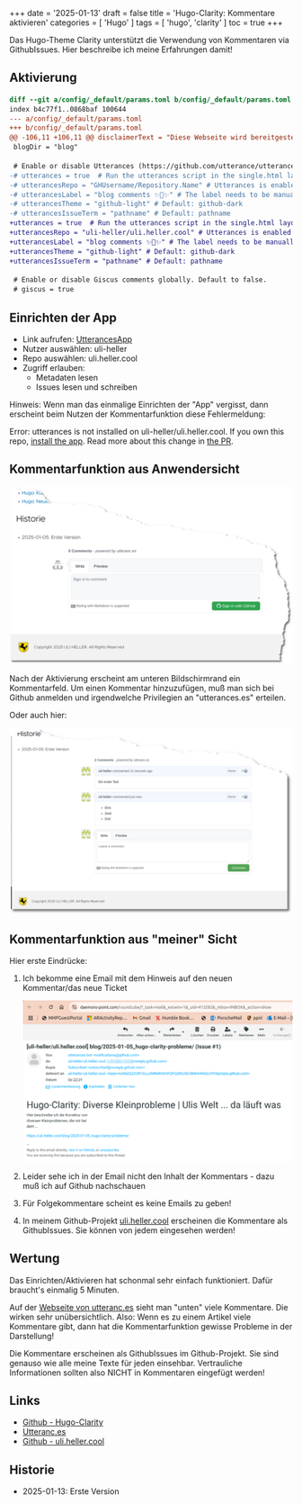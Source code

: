 +++
date = '2025-01-13'
draft = false
title = 'Hugo-Clarity: Kommentare aktivieren'
categories = [ 'Hugo' ]
tags = [ 'hugo', 'clarity' ]
toc = true
+++

<!--
Hugo-Clarity: Kommentare aktivieren
===================================
-->

Das Hugo-Theme Clarity unterstützt die
Verwendung von Kommentaren via GithubIssues.
Hier beschreibe ich meine Erfahrungen damit!

<!--more-->

Aktivierung
-----------

```diff
diff --git a/config/_default/params.toml b/config/_default/params.toml
index b4c77f1..0868baf 100644
--- a/config/_default/params.toml
+++ b/config/_default/params.toml
@@ -106,11 +106,11 @@ disclaimerText = "Diese Webseite wird bereitgestellt auf und durch Github"
 blogDir = "blog"
 
 # Enable or disable Utterances (https://github.com/utterance/utterances) Github Issue-Based Commenting
-# utterances = true  # Run the utterances script in the single.html layout to load https://utteranc.es comments
-# utterancesRepo = "GHUsername/Repository.Name" # Utterances is enabled when this param is set
-# utterancesLabel = "blog comments ✨💬✨" # The label needs to be manually added to your Github repository issues before configuring here
-# utterancesTheme = "github-light" # Default: github-dark
-# utterancesIssueTerm = "pathname" # Default: pathname
+utterances = true  # Run the utterances script in the single.html layout to load https://utteranc.es comments
+utterancesRepo = "uli-heller/uli.heller.cool" # Utterances is enabled when this param is set
+utterancesLabel = "blog comments ✨💬✨" # The label needs to be manually added to your Github repository issues before configuring here
+utterancesTheme = "github-light" # Default: github-dark
+utterancesIssueTerm = "pathname" # Default: pathname
 
 # Enable or disable Giscus comments globally. Default to false.
 # giscus = true
```

Einrichten der App
------------------

- Link aufrufen: [UtterancesApp](https://github.com/apps/utterances)
- Nutzer auswählen: uli-heller
- Repo auswählen: uli.heller.cool
- Zugriff erlauben:
  - Metadaten lesen
  - Issues lesen und schreiben

Hinweis: Wenn man das einmalige Einrichten der "App" vergisst, dann
erscheint beim Nutzen der Kommentarfunktion diese Fehlermeldung:

Error: utterances is not installed on uli-heller/uli.heller.cool. 
If you own this repo, [install the app](https://github.com/apps/utterances).
Read more about this change in
[the PR](https://github.com/utterance/utterances/pull/25).

Kommentarfunktion aus Anwendersicht
-----------------------------------

![Kommentarfeld](images/utterances-abgerissen.png)

Nach der Aktivierung erscheint am unteren Bildschirmrand ein
Kommentarfeld. Um einen Kommentar hinzuzufügen, muß man sich
bei Github anmelden und irgendwelche Privilegien an "utterances.es"
erteilen.

Oder auch hier:

![Zwei Testkommentare](images/test-kommentare-abgerissen.png)

Kommentarfunktion aus "meiner" Sicht
------------------------------------

Hier erste Eindrücke:

1. Ich bekomme eine Email mit dem Hinweis auf den neuen Kommentar/das neue Ticket

   ![Info-Email - neuer Kommentar](images/email.png)

2. Leider sehe ich in der Email nicht den Inhalt der Kommentars - dazu muß
   ich auf Github nachschauen

3. Für Folgekommentare scheint es keine Emails zu geben!

4. In meinem Github-Projekt [uli.heller.cool](https://github.com/uli-heller/uli.heller.cool) erscheinen die Kommentare
   als GithubIssues. Sie können von jedem eingesehen werden!

Wertung
-------

Das Einrichten/Aktivieren hat schonmal sehr einfach funktioniert.
Dafür braucht's einmalig 5 Minuten.

Auf der [Webseite von utteranc.es](https://utteranc.es)
sieht man "unten" viele Kommentare. Die wirken sehr unübersichtlich.
Also: Wenn es zu einem Artikel viele Kommentare gibt, dann hat die
Kommentarfunktion gewisse Probleme in der Darstellung!

Die Kommentare erscheinen als GithubIssues
im Github-Projekt. Sie sind genauso wie alle meine
Texte für jeden einsehbar. Vertrauliche Informationen
sollten also NICHT in Kommentaren eingefügt werden!

Links
-----

- [Github - Hugo-Clarity](https://github.com/chipzoller/hugo-clarity)
- [Utteranc.es](https://utteranc.es/)
- [Github - uli.heller.cool](https://github.com/uli-heller/uli.heller.cool)

Historie
--------

- 2025-01-13: Erste Version
